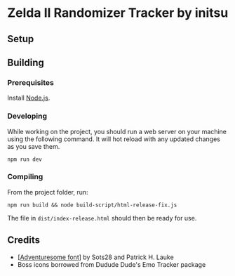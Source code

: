 
# Zelda II Randomizer Tracker by initsu

## Setup

## Building

### Prerequisites

Install [Node.js](https://nodejs.org/en/).

### Developing

While working on the project, you should run a web server on your machine using the following command. It will hot reload with any updated changes as you save them.

    npm run dev

### Compiling

From the project folder, run:

    npm run build && node build-script/html-release-fix.js

The file in `dist/index-release.html` should then be ready for use.

## Credits

 - [[Adventuresome font](https://fontstruct.com/fontstructions/show/2534549/zelda-ii-the-adventure-of-link-8)] by Sots28 and Patrick H. Lauke
 - Boss icons borrowed from Dudude Dude's Emo Tracker package
